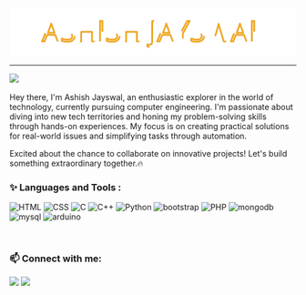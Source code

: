 <a href="https://github.com/asjayswal01">
    <img src="ASHISHJAYSWAL.svg" alt="Ashish jayswal">
</a>
<hr>
<!-- Visitor Counter -->

<img src="https://komarev.com/ghpvc/?username=ASJAYSWAL01&color=3aa1bf&style=for-the-badge&label=HELLO+VISITOR" width=110>

<p> Hey there, I'm Ashish Jayswal, an enthusiastic explorer in the world of technology, currently pursuing computer engineering. I'm passionate about diving into new tech territories and honing my problem-solving skills through hands-on experiences. My focus is on creating practical solutions for real-world issues and simplifying tasks through automation.</p>
<p>Excited about the chance to collaborate on innovative projects! Let's build something extraordinary together.🔥</p>

 

### ✨ Languages and Tools :
![HTML](https://skillicons.dev/icons?i=html)
![CSS](https://skillicons.dev/icons?i=css)
![C](https://skillicons.dev/icons?i=c)
![C++](https://skillicons.dev/icons?i=cpp)
![Python](https://skillicons.dev/icons?i=python)
![bootstrap](https://skillicons.dev/icons?i=bootstrap)
![PHP](https://skillicons.dev/icons?i=php)
![mongodb](https://skillicons.dev/icons?i=mongodb)
![mysql](https://skillicons.dev/icons?i=mysql)
![arduino](https://skillicons.dev/icons?i=arduino)


<br>

### 📫 Connect with me:

[![](https://img.icons8.com/fluency/40/000000/gmail-new.png)](mailto:ashishjayswal698@gmail.com)
[![](https://img.icons8.com/fluency/40/000000/instagram-new.png)](https://www.instagram.com/ashishhh_1x/)





